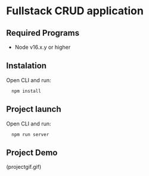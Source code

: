 # Fullstack CRUD application

## Required Programs
  * Node v16.x.y or higher

## Instalation
Open CLI and run:
```
  npm install
```

## Project launch
Open CLI and run:
```
  npm run server
```
## Project Demo
(projectgif.gif)
